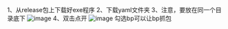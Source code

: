 1、从release包上下载好exe程序
2、下载yaml文件夹
3、注意，要放在同一个目录底下
![image](https://github.com/user-attachments/assets/d8066161-c87f-47c9-b403-9768cda6f30e)
4、双击点开
![image](https://github.com/user-attachments/assets/4d64b69a-ce94-4814-ab6f-a9a7a441f71d)
勾选bp可以让bp抓包
